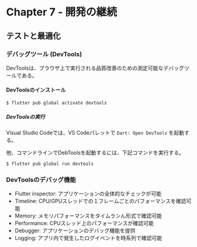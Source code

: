 # Chapter 7 - 開発の継続

## テストと最適化

### デバッグツール (DevTools)

DevToolsは、ブラウザ上で実行される品質改善のための測定可能なデバッグツールである。

#### DevToolsのインストール

```
$ flutter pub global activate devtools
```

##### DevToolsの実行

Visual Studio Codeでは、VS Codeパレットで `Dart: Open DevTools` を起動する。

他、コマンドラインでDebToolsを起動するには、下記コマンドを実行する。
```
$ flutter pub global run devtools
```

### DevToolsのデバッグ機能

 * Flutter inspector: アプリケーションの全体的なチェックが可能
 * Timeline: CPU/GPUスレッドでの１フレームごとのパフォーマンスを確認可能
 * Memory: メモリパフォーマンスをタイムランん形式で確認可能
 * Performance: CPUスレッド上のパフォーマンスが確認可能
 * Debugger: アプリケーションのデバッグ機能を提供
 * Logging: アプリ内で発生したログイベントを時系列で確認可能

